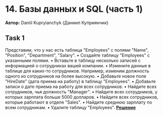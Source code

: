# 14. Базы данных и SQL (часть 1)


**Автор:** Daniil Kupryianchyk (Даниил Куприянчик)

## Task 1
Представим, что у нас есть таблица "Employees" с полями
"Name", "Position", "Department", "Salary".
• Создайте таблицу "Employees" с указанными полями.
• Вставьте в таблицу несколько записей с информацией о
сотрудниках вашей компании.
• Измените данные в таблице для каких-то сотрудников.
Например, изменим должность одного из сотрудников на
более высокую.
• Добавьте новое поле "HireDate" (дата приема на работу) в
таблицу "Employees".
• Добавьте записи о дате приема на работу для всех
сотрудников.
• Найдите всех сотрудников, чья должность "Manager".
• Найдите всех сотрудников, у которых зарплата больше 5000
долларов.
• Найдите всех сотрудников, которые работают в отделе
"Sales".
• Найдите среднюю зарплату по всем сотрудникам.
• Удалите таблицу "Employees".
**[Решение](employees.sql)**

